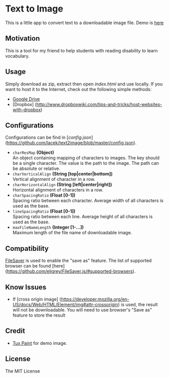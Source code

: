 Text to Image
==============================
This is a little app to convert text to a downloadable image file. Demo is 
[here](http://rawgit.com/lacek/text2image/master/index.html)

Motivation
------------------------------
This is a tool for my friend to help students with reading disability to learn
vocabulary.


Usage
------------------------------
Simply download as zip, extract then open *index.html* and use locally.
If you want to host it to the Internet, check out the following simple methods:

- [Google Drive](https://support.google.com/drive/answer/2881970)
- [Dropbox]
(http://www.dropboxwiki.com/tips-and-tricks/host-websites-with-dropbox)


Configurations
------------------------------
Configurations can be find in [*config.json*]
(https://github.com/lacek/text2image/blob/master/config.json).

- `charResMap` **(Object)**  
An object containing mapping of characters to images.
The key should be a single character. The value is the path to the image. The 
path can be absolute or relative.
- `charVerticalAlign` **(String [top|center|bottom])**  
Vertical alignment of character in a row.
- `charHorizontalAlign` **(String [left|center|right])**  
Horizontal alignment of characters in a row.
- `charSpacingRatio` **(Float [0-1])**  
Spacing ratio between each character. Average width of all characters is used 
as the base.
- `lineSpacingRatio` **(Float [0-1])**  
Spacing ratio between each line. Average height of all characters is used as 
the base.
- `maxFileNameLength` **(Integer [1-...])**  
Maximum length of the file name of downloadable image.

Compatibility
------------------------------
[FileSaver](https://github.com/eligrey/FileSaver.js) is used to enable the 
"save as" feature. The list of supported browser can be found [here]
(https://github.com/eligrey/FileSaver.js/#supported-browsers).


Know Issues
------------------------------
- If [cross origin image]
(https://developer.mozilla.org/en-US/docs/Web/HTML/Element/img#attr-crossorigin)
is used, the result will not be downloadable. You will need to use browser's 
"Save as" feature to store the result


Credit
------------------------------
- [Tux Paint](http://http://www.tuxpaint.org) for demo image.


License
------------------------------
The MIT License